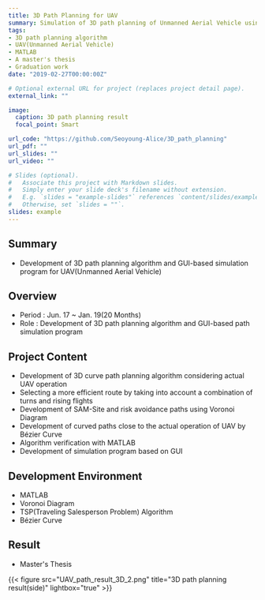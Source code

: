 ```yaml
---
title: 3D Path Planning for UAV
summary: Simulation of 3D path planning of Unmanned Aerial Vehicle using MATLAB
tags:
- 3D path planning algorithm
- UAV(Unmanned Aerial Vehicle)
- MATLAB
- A master's thesis
- Graduation work
date: "2019-02-27T00:00:00Z"

# Optional external URL for project (replaces project detail page).
external_link: ""

image:
  caption: 3D path planning result
  focal_point: Smart

url_code: "https://github.com/Seoyoung-Alice/3D_path_planning"
url_pdf: ""
url_slides: ""
url_video: ""

# Slides (optional).
#   Associate this project with Markdown slides.
#   Simply enter your slide deck's filename without extension.
#   E.g. `slides = "example-slides"` references `content/slides/example-slides.md`.
#   Otherwise, set `slides = ""`.
slides: example
---
```


##	Summary
- Development of 3D path planning algorithm and GUI-based simulation program for UAV(Unmanned Aerial Vehicle)

##	Overview
- Period : Jun. 17 ~ Jan. 19(20 Months)
- Role : Development of 3D path planning algorithm and GUI-based path simulation program

##	Project Content
- Development of 3D curve path planning algorithm considering actual UAV operation
- Selecting a more efficient route by taking into account a combination of turns and rising flights
- Development of SAM-Site and risk avoidance paths using Voronoi Diagram
- Development of curved paths close to the actual operation of UAV by Bézier Curve
- Algorithm verification with MATLAB
- Development of simulation program based on GUI

##	Development Environment
- MATLAB
- Voronoi Diagram
- TSP(Traveling Salesperson Problem) Algorithm
- Bézier Curve

##	Result
- Master's Thesis

{{< figure src="UAV_path_result_3D_2.png" title="3D path planning result(side)" lightbox="true" >}}